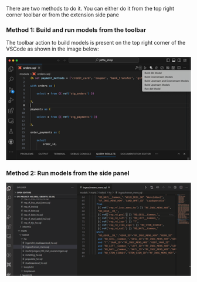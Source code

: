 There are two methods to do it. You can either do it from the top right corner toolbar or from the extension side pane

### Method 1: Build and run models from the toolbar

The toolbar action to build models is present on the top right corner of the VSCode as shown in the image below:

![buildRunModels](images/buildRunModels.png)

### Method 2: Run models from the side panel

![extensionPanel](images/extensionPanel.gif)
